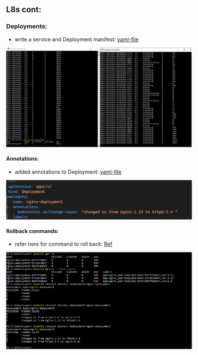 L8s cont:
-----------------

### Deployments:

* write a service and Deployment manifest:
[yaml-file](/K8s/YAML/Deployment/nginx-deployment.yaml)

![Output](./Images/Capture12.PNG)

#### Annotations:
* added annotations to Deployment:
[yaml-file](/K8s/YAML/Deployment/nginx-deployment.yaml)

![Output](./Images/Capture14.PNG)

#### Rollback commands:
*  refer here for command to roll back: [Ref](https://kubernetes.io/docs/concepts/workloads/controllers/deployment/#rolling-back-to-a-previous-revision)

![Output](./Images/Capture13.PNG)






